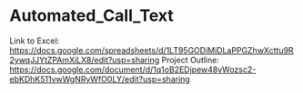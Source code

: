 # Automated_Call_Text

Link to Excel: https://docs.google.com/spreadsheets/d/1LT95GODiMiDLaPPGZhwXcttu9R2ywqJJYtZPAmXiLX8/edit?usp=sharing
Project Outline: https://docs.google.com/document/d/1q1oB2EDjpew48yWozsc2-ebKDhK511vwWgNRyWfO0LY/edit?usp=sharing
